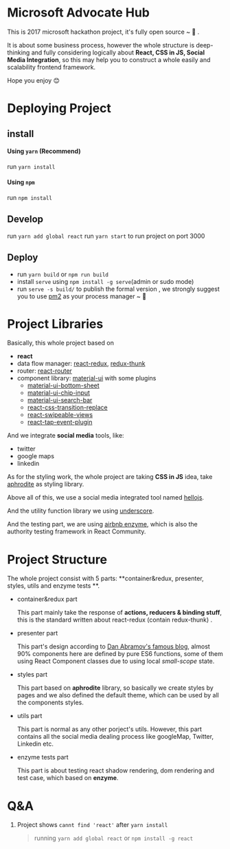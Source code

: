 # Microsoft Advocate Hub

This is 2017 microsoft hackathon project, it's fully open source ~ 🐶 .

 It is about some business process, however the whole structure is deep-thinking and fully considering logically about **React, CSS in JS, Social Media Integration**, so this may help you to construct a whole easily and scalability frontend framework. 

Hope you enjoy 😊

# Deploying Project

## install
#### Using `yarn` (**Recommend**)
run `yarn install`

#### Using `npm` 
run `npm install`

## Develop
run `yarn add global react`
run `yarn start` to run project on port 3000

## Deploy

- run `yarn build` or `npm run build`
- install `serve` using `npm install -g serve`(admin or sudo mode)
- run `serve -s build/` to publish the formal version , we strongly suggest you to use [pm2](https://github.com/Unitech/pm2) as your process manager ~ 🤗


# Project Libraries

Basically, this whole project based on 

- **react**
- data flow manager: [react-redux](https://github.com/reactjs/react-redux), [redux-thunk](https://github.com/gaearon/redux-thunk)
- router: [react-router](https://github.com/ReactTraining/react-router)
- component library: [material-ui](http://www.material-ui.com/) with some plugins
  - [material-ui-bottom-sheet](https://github.com/TeamWertarbyte/material-ui-bottom-sheet)
  - [material-ui-chip-input](https://github.com/TeamWertarbyte/material-ui-chip-input)
  - [material-ui-search-bar](https://github.com/TeamWertarbyte/material-ui-search-bar)
  - [react-css-transition-replace](https://github.com/marnusw/react-css-transition-replace)
  - [react-swipeable-views](https://github.com/oliviertassinari/react-swipeable-views)
  - [react-tap-event-plugin](https://github.com/zilverline/react-tap-event-plugin)

And we integrate **social media** tools, like:

- twitter
- google maps
- linkedin

As for the styling work, the whole project are taking **CSS in JS** idea, take [aphrodite](https://github.com/Khan/aphrodite) as styling library.

Above all of this, we use a social media integrated tool named [hellojs](https://github.com/MrSwitch/hello.js).

And the utility function library we using [underscore](https://github.com/jashkenas/underscore).

And the testing part, we are using [airbnb enzyme](https://github.com/airbnb/enzyme), which is also the authority testing framework in React Community.



# Project Structure

The whole project consist with 5 parts: **container&redux, presenter, styles, utils and enzyme tests **.

- container&redux part

  This part mainly take the response of **actions, reducers & binding stuff**, this is the standard written about react-redux (contain redux-thunk) .

- presenter part

  This part's design according to [Dan Abramov's famous blog](https://medium.com/@dan_abramov/smart-and-dumb-components-7ca2f9a7c7d0), almost 90% components here are defined by pure ES6 functions, some of them using React Component classes due to using local *small-scope* state.

- styles part

  This part based on **aphrodite** library, so basically we create styles by pages and we also defined the default theme, which can be used by all the components styles.

- utils part

  This part is normal as any other porject's utils. However, this part contains all the social media dealing process like googleMap, Twitter, Linkedin etc.

- enzyme tests part

  This part is about testing react shadow rendering, dom rendering and test case, which based on **enzyme**.



# Q&A

1. Project shows `cannt find 'react'` after `yarn install`

   > running `yarn add global react` or `npm install -g react`

